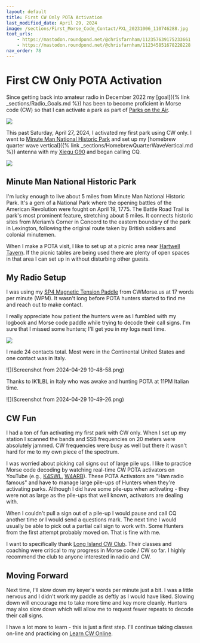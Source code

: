 ```yaml
---
layout: default
title: First CW Only POTA Activation
last_modified_date: April 29, 2024
image: /sections/First_Morse_Code_Contact/PXL_20231006_110746288.jpg
toot_urls:
    - https://mastodon.roundpond.net/@chrisfarnham/112357639175233661
    - https://mastodon.roundpond.net/@chrisfarnham/112345851678228228
nav_order: 78
---
```


# First CW Only POTA Activation

Since getting back into amateur radio in December 2022 my [goal]({% link _sections/Radio_Goals.md %}) has been to become proficient in Morse code (CW) so that I can activate a park as part of [Parks on the Air](https://parksontheair.com/). 

![](PXL_20240427_220458310.jpg)

This past Saturday, April 27, 2024, I activated my first park using CW only. I went to 
[Minute Man National Historic Park](https://pota.app/#/park/US-0745) and set up my 
[homebrew quarter wave vertical]({% link _sections/HomebrewQuarterWaveVertical.md %}) antenna with my 
[Xiegu G90](https://www.radioddity.com/products/xiegu-g90-hf-transceiver) and began calling CQ.

![](PXL_20240427_213041133.jpg)

## Minute Man National Historic Park

I'm lucky enough to live about 5 miles from Minute Man National Historic Park. It's a gem of a National Park where 
the opening battles of the American Revolution were fought on April 19, 1775. The Battle Road Trail is park's 
most prominent feature, stretching about 5 miles. It connects historic sites from Meriam’s Corner in Concord 
to the eastern boundary of the park in Lexington, following the original route taken by British soldiers and colonial minutemen.

When I make a POTA visit, I like to set up at a picnic area near [Hartwell Tavern](https://www.nps.gov/thingstodo/visit-hartwell-tavern.htm). If the picnic tables are being used there are plenty of open spaces in that area I can
set up in without disturbing other guests.

## My Radio Setup

I was using my [SP4 Magnetic Tension Paddle](https://cwmorse.us/products/sp4-sota-pota-cw-morse-magnetic-paddle-by-n0sa) from
CWMorse.us at 17 words per minute (WPM). It wasn't long before POTA hunters started to find me and reach out to make contact.

I really appreciate how patient the hunters were as I fumbled with my logbook and Morse code paddle while trying to decode their
call signs. I'm sure that I missed some hunters; I'll get you in my logs next time.

![](PXL_20240427_213025436.jpg)

I made 24 contacts total. Most were in the Continental United States and one contact was in Italy.

![](Screenshot from 2024-04-29 10-48-58.png)

Thanks to IK1LBL in Italy who was awake and hunting POTA at 11PM Italian time.

![](Screenshot from 2024-04-29 10-49-26.png)

## CW Fun

I had a ton of fun activating my first park with CW only. When I set up my station I scanned the bands and SSB frequencies
on 20 meters were absolutely jammed. CW frequencies were busy as well but there it wasn't hard for me to my own piece 
of the spectrum.

I was worried about picking call signs out of large pile ups. I like to practice Morse code decoding 
by watching real-time CW POTA activators on YouTube 
(e.g., [K4SWL](https://www.youtube.com/@ThomasK4SWL), [W4ARB](https://www.youtube.com/@w4arb)). These POTA Activators are
"Ham radio famous" and have to manage large pile-ups of Hunters when they're activating parks. Although I did have some
pile-ups when activating - they were not as large as the pile-ups that well known, activators are dealing with.

When I couldn't pull a sign out of a pile-up I would pause and call CQ another time or I would send a questions mark. 
The next time I would usually be able to pick out a partial call sign to work with. Some Hunters from the first attempt
probably moved on. That is fine with me.

I want to specifically thank [Long Island CW Club](https://longislandcwclub.org/). Their classes and coaching were 
critical to my progress in Morse code / CW so far. I highly recommend the club to anyone interested in radio and
CW.

## Moving Forward

Next time, I'll slow down my keyer's words per minute just a bit. I was a little nervous and I didn't work my
paddle as deftly as I would have liked. Slowing down will encourage me to take more time and key more cleanly. Hunters may
also slow down which will allow me to request fewer repeats to decode their call signs.

I have a lot more to learn - this is just a first step. I'll continue taking classes on-line and practicing on
[Learn CW Online](https://lcwo.net/). 

